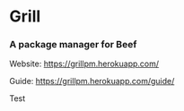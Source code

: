 # Grill

### A package manager for Beef

Website: https://grillpm.herokuapp.com/

Guide: https://grillpm.herokuapp.com/guide/

Test
